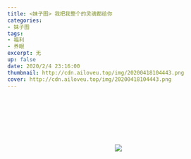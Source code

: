 ```yaml
---
title: <妹子图> 我把我整个的灵魂都给你
categories:
- 妹子图
tags: 
- 福利
- 养眼
excerpt: 无
up: false
date: 2020/2/4 23:16:00
thumbnail: http://cdn.ailoveu.top/img/20200418104443.png
cover: http://cdn.ailoveu.top/img/20200418104443.png
---
```


  <div align="center" class="mzt-container" >

<p>    <img class="lazy-img"  data-src="http://cdn.ailoveu.top/img/1B6TET.jpg"></p>

<p>    <img class="lazy-img"  data-src="http://cdn.ailoveu.top/img/1B6xDx.jpg"></p>

<p>    <img class="lazy-img"  data-src="http://cdn.ailoveu.top/img/1BcC5D.jpg"></p>

<p>    <img class="lazy-img"  data-src="http://cdn.ailoveu.top/img/1B6zb6.jpg"></p>

<p>    <img class="lazy-img"  data-src="http://cdn.ailoveu.top/img/1B6vK1.jpg"></p>

<p>    <img class="lazy-img"  data-src="http://cdn.ailoveu.top/img/1B6L8J.jpg"></p>

<p>    <img class="lazy-img"  data-src="http://cdn.ailoveu.top/img/1B67UU.jpg"></p>

<p>    <img class="lazy-img"  data-src="http://cdn.ailoveu.top/img/1B6XvR.png"></p>

<a href="https://imagetwist.com/mfamfdz807h3/5.jpg.html" target="_blank"><img src="https://img165.imagetwist.com/th/33567/mfamfdz807h3.jpg" border="0"></a><br>

  </div>
